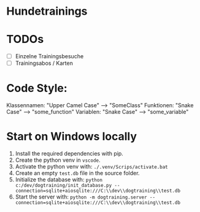# Hundetrainings

# TODOs
 - [ ] Einzelne Trainingsbesuche
 - [ ] Trainingsabos / Karten

# Code Style:

Klassennamen: "Upper Camel Case" --> "SomeClass"
Funktionen: "Snake Case" --> "some_function"
Variablen: "Snake Case" --> "some_variable"

# Start on Windows locally

1. Install the required dependencies with pip.
1. Create the python venv in `vscode`.
1. Activate the python venv with: `./.venv/Scrips/activate.bat`
1. Create an empty `test.db` file in the source folder.
1. Initialize the database with: `python c:/dev/dogtraining/init_database.py --connection=sqlite+aiosqlite:///C:\\dev\\dogtraining\\test.db`
2. Start the server with: `python -m dogtraining.server --connection=sqlite+aiosqlite:///C:\\dev\\dogtraining\\test.db`